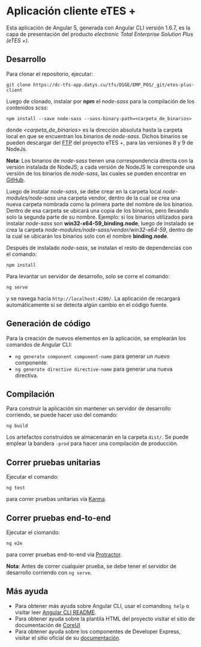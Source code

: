 # Aplicación cliente eTES +

Esta aplicación de Angular 5, generada con Angular CLI versión 1.6.7, 
es la capa de presentación del producto *electronic Total Enterprise 
Solution Plus (eTES +)*.

## Desarrollo
Para clonar el repositorio, ejecutar:  
  
`git clone https://dc-tfs-app.datys.cu/tfs/DSGE/EMP_POS/_git/etes-plus-client`  
  
Luego de clonado, instalar por **npm** el *node-sass* para la compilación
de los contenidos *scss*:   
 
`npm install --save node-sass --sass-binary-path=<carpeta_de_binarios>`  
  
donde *<carpeta_de_binarios>* es la dirección absoluta hasta la carpeta
local en que se encuentran los binarios de *node-sass*. Dichos binarios
se pueden descargar del [FTP](http://172.20.10.67:8081) del proyecto eTES +,
para las versiones 8 y 9 de NodeJs.  
  
**Nota**: Los binarios de *node-sass* tienen una correspondencia directa
con la versión instalada de NodeJS; a cada versión de NodeJS le corresponde
una versión de los binarios de *node-sass*, las cuales se pueden encontrar 
en [GitHub](https://github.com/sass/node-sass/releases).  

Luego de instalar *node-sass*, se debe crear en la carpeta local *node-modules/node-sass*
una carpeta vendor, dentro de la cual se crea una nueva carpeta nombrada
como la primera parte del nombre de los binarios. Dentro de esa carpeta se
ubicará una copia de los binarios, pero llevando solo la segunda parte
de su nombre. Ejemplo: si los binarios utilizados para instalar *node-sass*
son **win32-x64-59_binding.node**, luego de instalado se crea la carpeta
*node-modules/node-sass/vendor/win32-x64-59*, dentro de la cual se ubicarán
los binarios solo con el nombre **binding.node**.    
  
Después de instalado *node-sass*, se instalan el resto de dependencias con el comando:  
  
`npm install`  

Para levantar un servidor de desarrollo, solo se corre el comando:  

`ng serve`  
  
y se navega hacia `http://localhost:4200/`. La aplicación de recargará automáticamente
si se detecta algún cambio en el código fuente.

## Generación de código

Para la creación de nuevos elementos en la aplicación, se emplearán los
comandos de Angular CLI:  
  
* `ng generate component component-name` para generar un nuevo componente.
* `ng generate directive directive-name` para generar una nueva directiva.

## Compilación

Para construir la aplicación sin mantener un servidor de desarrollo corriendo,
se puede hacer uso del comando:  
  
`ng build`  
  
Los artefactos construidos se almacenarán en la carpeta `dist/`. 
Se puede emplear la bandera `-prod` para hacer una compilación de producción.

## Correr pruebas unitarias

Ejecutar el comando:  
  
`ng test`  
  
para correr pruebas unitarias vía [Karma](https://karma-runner.github.io).

## Correr pruebas end-to-end

Ejecutar el ciomando:  
  
`ng e2e`  
  
para correr pruebas end-to-end vía [Protractor](http://www.protractortest.org/).
  
**Nota**: Antes de correr cualquier prueba, se debe tener el servidor de
desarrollo corriendo con `ng serve`.

## Más ayuda

* Para obtener más ayuda sobre Angular CLI, usar el comando`ng help` o
visitar leer [Angular CLI README](https://github.com/angular/angular-cli/blob/master/README.md).
* Para obtener ayuda sobre la plantila HTML del proyecto visitar
el sitio de documentación de [CoreUI](https://coreui.io/docs/getting-started/introduction/)
* Para obtener ayuda sobre los componentes de Developer Express,
visitar el sitio oficial de su [documentación](https://js.devexpress.com/Documentation/).
